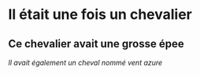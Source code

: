 # Il était une fois un chevalier
## **Ce chevalier avait une grosse épee**
*Il avait également un cheval nommé vent azure*
